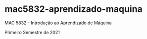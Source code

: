 # mac5832-aprendizado-maquina
MAC 5832 - Introdução ao Aprendizado de Máquina

Primeiro Semestre de 2021
